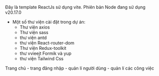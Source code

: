 Đây là template ReactJs sử dụng vite. Phiên bản Node đang sử dụng v20.17.0

- Một số thư viện cài đặt trong dự án:
  - Thư viện axios
  - Thư viện sass
  - thư viện antd
  - thư viện React-router-dom
  - Thư viện Redux-toolkit
  - thư vvieejt Formik và yup
  - thư viện Tailwind Css

Trang chủ - trang đăng nhập - quản lí người dùng - quản lí các công việc
